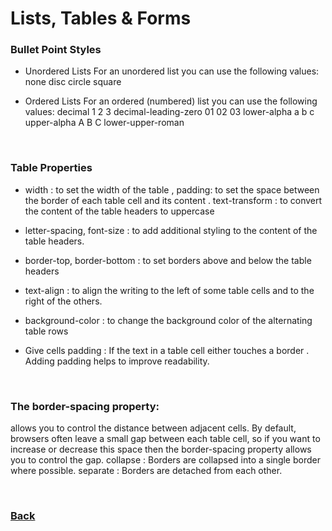 # Lists, Tables & Forms

### Bullet Point Styles
* Unordered Lists
For an unordered list you can use
the following values:
 none disc circle square

* Ordered Lists
For an ordered (numbered) list
you can use the following values:
decimal 1 2 3
decimal-leading-zero 01 02 03
lower-alpha a b c
upper-alpha A B C
lower-upper-roman

<br>

### Table Properties
* width : to set the width of the table , padding:  to set the space
between the border of each table cell and its content .
text-transform : to convert the content of the table headers to uppercase


* letter-spacing, font-size : 
to add additional styling to the content of the table headers.

* border-top, border-bottom : 
to set borders above and below the table headers

* text-align :  to align the writing to the left of some table cells and to the right of the others.

* background-color :  to change the background color of the alternating table rows

* Give cells padding : 
If the text in a table cell either touches a border . Adding padding helps to improve readability.

<br>

### The border-spacing property: 
allows you to control the distance between adjacent cells. By default, browsers often leave a small gap between each table cell, so if you want to increase or decrease this space then the border-spacing property allows you to control the gap.
collapse : Borders are collapsed into a single border where possible.
separate : Borders are detached from each other. 

 <br>

### [Back](https://raghadmustafa96.github.io/reading-notes/README-9)